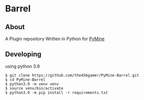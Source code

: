 # Barrel
## About
A Plugin repository Written in Python for [PyMine](https://github.com/py-mine/PyMine)

## Developing
using python 3.9
```shell
$ git clone https://github.com/the456gamer/PyMine-Barrel.git
$ cd PyMine-Barrel
$ python3.9 -m venv venv
$ source venv/bin/activate
$ python3.9 -m pip install -r requirements.txt
```